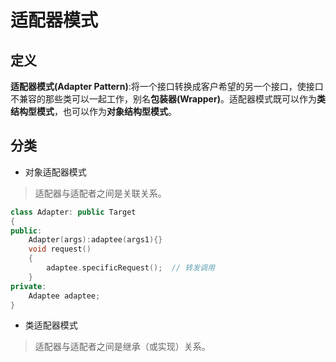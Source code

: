 # 适配器模式
## 定义
**适配器模式(Adapter Pattern)**:将一个接口转换成客户希望的另一个接口，使接口不兼容的那些类可以一起工作，别名**包装器(Wrapper)**。适配器模式既可以作为**类结构型模式**，也可以作为**对象结构型模式**。
## 分类
- 对象适配器模式
> 适配器与适配者之间是关联关系。
```C++
class Adapter: public Target
{
public:
    Adapter(args):adaptee(args1){}
    void request()
    {
        adaptee.specificRequest();  // 转发调用
    }
private:
    Adaptee adaptee;
}
```
- 类适配器模式
> 适配器与适配者之间是继承（或实现）关系。
